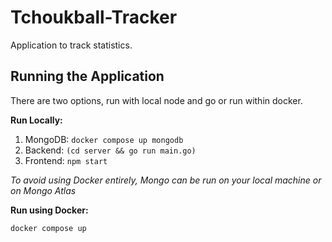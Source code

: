 # Tchoukball-Tracker

Application to track statistics.

## Running the Application

There are two options, run with local node and go or run within docker.

**Run Locally:**
1. MongoDB: `docker compose up mongodb`
1. Backend: `(cd server && go run main.go)`
1. Frontend: `npm start`

_To avoid using Docker entirely, Mongo can be run on your local machine or on Mongo Atlas_

**Run using Docker:**
```sh
docker compose up
```

